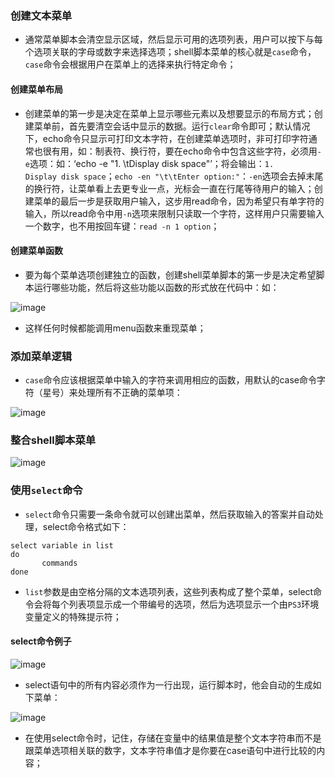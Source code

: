 ### 创建文本菜单
+ 通常菜单脚本会清空显示区域，然后显示可用的选项列表，用户可以按下与每个选项关联的字母或数字来选择选项；shell脚本菜单的核心就是`case`命令，`case`命令会根据用户在菜单上的选择来执行特定命令；
#### 创建菜单布局
+ 创建菜单的第一步是决定在菜单上显示哪些元素以及想要显示的布局方式；创建菜单前，首先要清空会话中显示的数据。运行`clear`命令即可；默认情况下，echo命令只显示可打印文本字符，在创建菜单选项时，非可打印字符通常也很有用，如：制表符、换行符，要在echo命令中包含这些字符，必须用`-e`选项：如：‘echo -e "1. \tDisplay disk space"’；将会输出：`1.      Display disk space`；`echo -en "\t\tEnter option:"`：`-en`选项会去掉末尾的换行符，让菜单看上去更专业一点，光标会一直在行尾等待用户的输入；创建菜单的最后一步是获取用户输入，这步用read命令，因为希望只有单字符的输入，所以read命令中用`-n`选项来限制只读取一个字符，这样用户只需要输入一个数字，也不用按回车键：`read -n 1 option`；
#### 创建菜单函数
+ 要为每个菜单选项创建独立的函数，创建shell菜单脚本的第一步是决定希望脚本运行哪些功能，然后将这些功能以函数的形式放在代码中：如：

![image](https://github.com/ningbaoqi/Shell/blob/master/gif/pic-80.jpg) 

+ 这样任何时候都能调用menu函数来重现菜单；
### 添加菜单逻辑
+ `case`命令应该根据菜单中输入的字符来调用相应的函数，用默认的case命令字符（星号）来处理所有不正确的菜单项：

![image](https://github.com/ningbaoqi/Shell/blob/master/gif/pic-81.jpg) 

### 整合shell脚本菜单

![image](https://github.com/ningbaoqi/Shell/blob/master/gif/pic-82.jpg) 

### 使用`select`命令
+ `select`命令只需要一条命令就可以创建出菜单，然后获取输入的答案并自动处理，select命令格式如下：

```
select variable in list
do
       commands
done
```
+ `list`参数是由空格分隔的文本选项列表，这些列表构成了整个菜单，select命令会将每个列表项显示成一个带编号的选项，然后为选项显示一个由`PS3`环境变量定义的特殊提示符；
#### select命令例子

![image](https://github.com/ningbaoqi/Shell/blob/master/gif/pic-83.jpg) 

+ select语句中的所有内容必须作为一行出现，运行脚本时，他会自动的生成如下菜单：

![image](https://github.com/ningbaoqi/Shell/blob/master/gif/pic-84.jpg) 
+ 在使用select命令时，记住，存储在变量中的结果值是整个文本字符串而不是跟菜单选项相关联的数字，文本字符串值才是你要在case语句中进行比较的内容；
